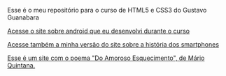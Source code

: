 Esse é o meu repositório para o curso de HTML5 e CSS3 do Gustavo Guanabara


<a href="https://augusto1jr.github.io/html-css-gg/html-css/desafios/d010-v2/android.html" target="_blank">Acesse o site sobre android que eu desenvolvi durante o curso</a>

<a href="https://augusto1jr.github.io/html-css-gg/html-css/desafios/d010/index.html" target="_blank">Acesse também a minha versão do site sobre a história dos smartphones</a>

<a href="https://augusto1jr.github.io/html-css-gg/html-css/desafios/d012/index.html" target="_blank">Esse é um site com o poema "Do Amoroso Esquecimento", de Mário Quintana.</a>

